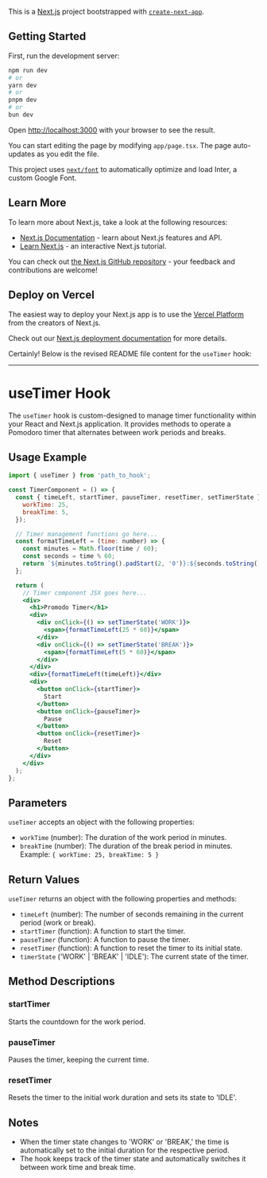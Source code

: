 This is a [Next.js](https://nextjs.org/) project bootstrapped with [`create-next-app`](https://github.com/vercel/next.js/tree/canary/packages/create-next-app).

## Getting Started

First, run the development server:

```bash
npm run dev
# or
yarn dev
# or
pnpm dev
# or
bun dev
```

Open [http://localhost:3000](http://localhost:3000) with your browser to see the result.

You can start editing the page by modifying `app/page.tsx`. The page auto-updates as you edit the file.

This project uses [`next/font`](https://nextjs.org/docs/basic-features/font-optimization) to automatically optimize and load Inter, a custom Google Font.

## Learn More

To learn more about Next.js, take a look at the following resources:

- [Next.js Documentation](https://nextjs.org/docs) - learn about Next.js features and API.
- [Learn Next.js](https://nextjs.org/learn) - an interactive Next.js tutorial.

You can check out [the Next.js GitHub repository](https://github.com/vercel/next.js/) - your feedback and contributions are welcome!

## Deploy on Vercel

The easiest way to deploy your Next.js app is to use the [Vercel Platform](https://vercel.com/new?utm_medium=default-template&filter=next.js&utm_source=create-next-app&utm_campaign=create-next-app-readme) from the creators of Next.js.

Check out our [Next.js deployment documentation](https://nextjs.org/docs/deployment) for more details.

Certainly! Below is the revised README file content for the `useTimer` hook:

---

# useTimer Hook

The `useTimer` hook is custom-designed to manage timer functionality within your React and Next.js application. It provides methods to operate a Pomodoro timer that alternates between work periods and breaks.

## Usage Example

```jsx
import { useTimer } from 'path_to_hook';

const TimerComponent = () => {
  const { timeLeft, startTimer, pauseTimer, resetTimer, setTimerState } = useTimer({
    workTime: 25,
    breakTime: 5,
  });

  // Timer management functions go here...
  const formatTimeLeft = (time: number) => {
    const minutes = Math.floor(time / 60);
    const seconds = time % 60;
    return `${minutes.toString().padStart(2, '0')}:${seconds.toString().padStart(2, '0')}`;
  };

  return (
    // Timer component JSX goes here...
    <div>
      <h1>Promodo Timer</h1>
      <div>
        <div onClick={() => setTimerState('WORK')}>
          <span>{formatTimeLeft(25 * 60)}</span>
        </div>
        <div onClick={() => setTimerState('BREAK')}>
          <span>{formatTimeLeft(5 * 60)}</span>
        </div>
      </div>
      <div>{formatTimeLeft(timeLeft)}</div>
      <div>
        <button onClick={startTimer}>
          Start
        </button>
        <button onClick={pauseTimer}>
          Pause
        </button>
        <button onClick={resetTimer}>
          Reset
        </button>
      </div>
    </div>
  );
};
```

## Parameters

`useTimer` accepts an object with the following properties:
- `workTime` (number): The duration of the work period in minutes.
- `breakTime` (number): The duration of the break period in minutes.
Example: `{ workTime: 25, breakTime: 5 }`

## Return Values

`useTimer` returns an object with the following properties and methods:
- `timeLeft` (number): The number of seconds remaining in the current period (work or break).
- `startTimer` (function): A function to start the timer.
- `pauseTimer` (function): A function to pause the timer.
- `resetTimer` (function): A function to reset the timer to its initial state.
- `timerState` ('WORK' | 'BREAK' | 'IDLE'): The current state of the timer.

## Method Descriptions

### startTimer
Starts the countdown for the work period.

### pauseTimer
Pauses the timer, keeping the current time.

### resetTimer
Resets the timer to the initial work duration and sets its state to 'IDLE'.

## Notes

- When the timer state changes to 'WORK' or 'BREAK,' the time is automatically set to the initial duration for the respective period.
- The hook keeps track of the timer state and automatically switches it between work time and break time.


